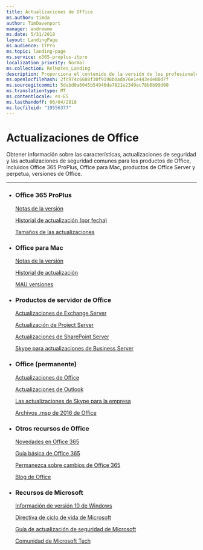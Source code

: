 ```yaml
---
title: Actualizaciones de Office
ms.author: timda
author: TimDavenport
manager: andrewmo
ms.date: 5/31/2018
layout: LandingPage
ms.audience: ITPro
ms.topic: landing-page
ms.service: o365-proplus-itpro
localization_priority: Normal
ms.collection: RelNotes_Landing
description: Proporciona el contenido de la versión de los profesionales de TI con vínculos a Office para Office 365 ProPlus, Office para Mac, perpetua, Office y Office Server productos
ms.openlocfilehash: 2fc974c6688f30f9198b0ada76e1e443e0e80d7f
ms.sourcegitcommit: 5dabd0a6045b54940da7821e2349ec78b6b99d00
ms.translationtype: MT
ms.contentlocale: es-ES
ms.lasthandoff: 06/04/2018
ms.locfileid: "19556377"
---
```

# <a name="office-updates"></a>Actualizaciones de Office

  
Obtener información sobre las características, actualizaciones de seguridad y las actualizaciones de seguridad comunes para los productos de Office, incluidos Office 365 ProPlus, Office para Mac, productos de Office Server y perpetua, versiones de Office.
  

---

<ul class="panelContent cardsW">
    <li>
        <div class="cardSize">
            <div class="cardPadding">
                <div class="card">
                    <div class="cardText">
                        <h3>Office 365 ProPlus</h3>
                        <p><a href="release-notes-office365-proplus.md">Notas de la versión</a></p>
                        <p><a href="update-history-office365-proplus-by-date.md">Historial de actualización (por fecha)</a></p>
                        <p><a href="download-sizes-office365-proplus-updates.md">Tamaños de las actualizaciones</a></p>
                    </div>
                </div>
            </div>
        </div>
    </li>
    <li>
        <div class="cardSize">
            <div class="cardPadding">
                <div class="card">
                    <div class="cardText">
                        <h3>Office para Mac</h3>
                        <p><a href="release-notes-office-for-mac.md">Notas de la versión</a></p>
                        <p><a href="update-history-office-for-mac.md">Historial de actualización</a></p>
                        <p><a href="release-history-microsoft-autoupdate.md">MAU versiones</a></p>
                     </div>
                </div>
            </div>
        </div>
    </li>
    <li>
        <div class="cardSize">
            <div class="cardPadding">
                <div class="card">
                    <div class="cardText">
                        <h3>Productos de servidor de Office</h3>
                        <p><a href="https://technet.microsoft.com/library/hh135098(v=exchg.150).aspx">Actualizaciones de Exchange Server</a></p>
                        <p><a href="project-server-updates.md">Actualización de Project Server</a></p>
                        <p><a href="sharepoint-updates.md">Actualizaciones de SharePoint Server</a></p>
                        <p><a href="https://technet.microsoft.com/office/dn788954.aspx">Skype para actualizaciones de Business Server</a></p>
               </div>
                </div>
            </div>
        </div> 
    </li>
</ul>  


<ul class="panelContent cardsW">
    <li>
        <div class="cardSize">
            <div class="cardPadding">
                <div class="card">
                    <div class="cardText">
                        <h3>Office (permanente)</h3>
                            <p><a href="office-updates-msi.md">Actualizaciones de Office</a></p>
                            <p><a href="outlook-updates-msi.md">Actualizaciones de Outlook</a></p>
                            <p><a href="https://technet.microsoft.com/office/dn788954.aspx">Las actualizaciones de Skype para la empresa</a></p>
                            <p><a href="msp-files-office-2016.md">Archivos .msp de 2016 de Office</a></p>
                    </div>
                </div>
            </div>
        </div>
    </li>
    <li>
        <div class="cardSize">
            <div class="cardPadding">
                <div class="card">
                    <div class="cardText">
                        <h3>Otros recursos de Office</h3>
                            <p><a href="https://support.office.com/article/95c8d81d-08ba-42c1-914f-bca4603e1426">Novedades en Office 365</a></p>
                            <p><a href="https://products.office.com/business/office-365-roadmap">Guía básica de Office 365</a></p>
                            <p><a href="https://support.office.com/article/719f4904-cbdd-4889-a0cf-fbd7837dfecd">Permanezca sobre cambios de Office 365</a></p>
                            <p><a href="https://www.microsoft.com/microsoft-365/blog/office/">Blog de Office</a></p>
                    </div>
                </div>
            </div>
        </div>
    </li>
    <li>
        <div class="cardSize">
            <div class="cardPadding">
                <div class="card">
                    <div class="cardText">
                        <h3>Recursos de Microsoft</h3>
                            <p><a href="https://www.microsoft.com/itpro/windows-10/release-information">Información de versión 10 de Windows</a></p>
                            <p><a href="https://support.microsoft.com/lifecycle">Directiva de ciclo de vida de Microsoft</a></p>
                            <p><a href="https://portal.msrc.microsoft.com/">Guía de actualización de seguridad de Microsoft</a></p>
                            <p><a href="https://techcommunity.microsoft.com/">Comunidad de Microsoft Tech</a></p>
                    </div>
                </div>
            </div>
        </div>
    </li>
</ul>  
